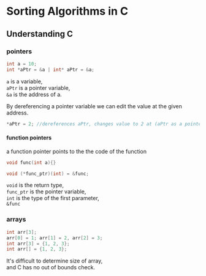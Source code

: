 # Sorting Algorithms in C

## Understanding C
### pointers
```c
int a = 10;
int *aPtr = &a | int* aPtr = &a;
```
`a` is a variable, <br>
`aPtr` is a pointer variable, <br>
`&a` is the address of a.

By dereferencing a pointer variable we can edit the value at the given address.
```c
*aPtr = 2; //dereferences aPtr, changes value to 2 at (aPtr as a pointer variable).
```

#### function pointers
a function pointer points to the the code of the function <br>
```c
void func(int a){}

void (*func_ptr)(int) = &func;
```
`void` is the return type, <br>
`func_ptr` is the pointer variable, <br>
`int` is the type of the first parameter, <br>
`&func`

### arrays
```c
int arr[3];
arr[0] = 1; arr[1] = 2, arr[2] = 3;
int arr[3] = {1, 2, 3};
int arr[] = {1, 2, 3};

```
It's difficult to determine size of array, <br>
and C has no out of bounds check.
